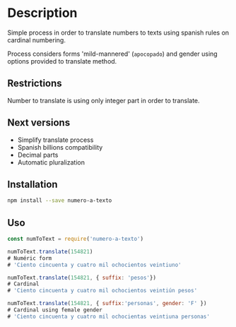 # Description

Simple process in order to translate numbers to texts using spanish rules on cardinal numbering.

Process considers forms 'mild-mannered' (`apocopado`) and gender using options provided to translate method.

## Restrictions

Number to translate is using only integer part in order to translate.

## Next versions

* Simplify translate process
* Spanish billions compatibility
* Decimal parts
* Automatic pluralization

## Installation

```sh
npm install --save numero-a-texto
```

## Uso

```js
const numToText = require('numero-a-texto')

numToText.translate(154821)
# Numéric form
# 'Ciento cincuenta y cuatro mil ochocientos veintiuno'

numToText.translate(154821, { suffix: 'pesos'})
# Cardinal
# 'Ciento cincuenta y cuatro mil ochocientos veintiún pesos'

numToText.translate(154821, { suffix:'personas', gender: 'F' })
# Cardinal using female gender
# 'Ciento cincuenta y cuatro mil ochocientas veintiuna personas'
```
